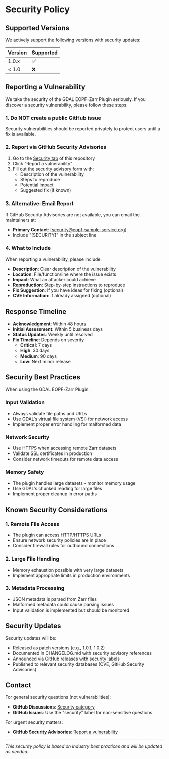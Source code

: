 # Security Policy

## Supported Versions

We actively support the following versions with security updates:

| Version | Supported          |
| ------- | ------------------ |
| 1.0.x   | :white_check_mark: |
| < 1.0   | :x:                |

## Reporting a Vulnerability

We take the security of the GDAL EOPF-Zarr Plugin seriously. If you discover a security vulnerability, please follow these steps:

### 1. **Do NOT** create a public GitHub issue

Security vulnerabilities should be reported privately to protect users until a fix is available.

### 2. Report via GitHub Security Advisories

1. Go to the [Security tab](https://github.com/EOPF-Sample-Service/GDAL-ZARR-EOPF/security) of this repository
2. Click "Report a vulnerability"
3. Fill out the security advisory form with:
   - Description of the vulnerability
   - Steps to reproduce
   - Potential impact
   - Suggested fix (if known)

### 3. Alternative: Email Report

If GitHub Security Advisories are not available, you can email the maintainers at:

- **Primary Contact**: [security@eopf-sample-service.org]
- Include "[SECURITY]" in the subject line

### 4. What to Include

When reporting a vulnerability, please include:

- **Description**: Clear description of the vulnerability
- **Location**: File/function/line where the issue exists
- **Impact**: What an attacker could achieve
- **Reproduction**: Step-by-step instructions to reproduce
- **Fix Suggestion**: If you have ideas for fixing (optional)
- **CVE Information**: If already assigned (optional)

## Response Timeline

- **Acknowledgment**: Within 48 hours
- **Initial Assessment**: Within 5 business days  
- **Status Updates**: Weekly until resolved
- **Fix Timeline**: Depends on severity
  - **Critical**: 7 days
  - **High**: 30 days
  - **Medium**: 90 days
  - **Low**: Next minor release

## Security Best Practices

When using the GDAL EOPF-Zarr Plugin:

### Input Validation
- Always validate file paths and URLs
- Use GDAL's virtual file system (VSI) for network access
- Implement proper error handling for malformed data

### Network Security
- Use HTTPS when accessing remote Zarr datasets
- Validate SSL certificates in production
- Consider network timeouts for remote data access

### Memory Safety
- The plugin handles large datasets - monitor memory usage
- Use GDAL's chunked reading for large files
- Implement proper cleanup in error paths

## Known Security Considerations

### 1. Remote File Access
- The plugin can access HTTP/HTTPS URLs
- Ensure network security policies are in place
- Consider firewall rules for outbound connections

### 2. Large File Handling
- Memory exhaustion possible with very large datasets
- Implement appropriate limits in production environments

### 3. Metadata Processing
- JSON metadata is parsed from Zarr files
- Malformed metadata could cause parsing issues
- Input validation is implemented but should be monitored

## Security Updates

Security updates will be:
- Released as patch versions (e.g., 1.0.1, 1.0.2)
- Documented in CHANGELOG.md with security advisory references
- Announced via GitHub releases with security labels
- Published to relevant security databases (CVE, GitHub Security Advisories)

## Contact

For general security questions (not vulnerabilities):
- **GitHub Discussions**: [Security category](https://github.com/EOPF-Sample-Service/GDAL-ZARR-EOPF/discussions)
- **GitHub Issues**: Use the "security" label for non-sensitive questions

For urgent security matters:
- **GitHub Security Advisories**: [Report a vulnerability](https://github.com/EOPF-Sample-Service/GDAL-ZARR-EOPF/security)

---

*This security policy is based on industry best practices and will be updated as needed.*
